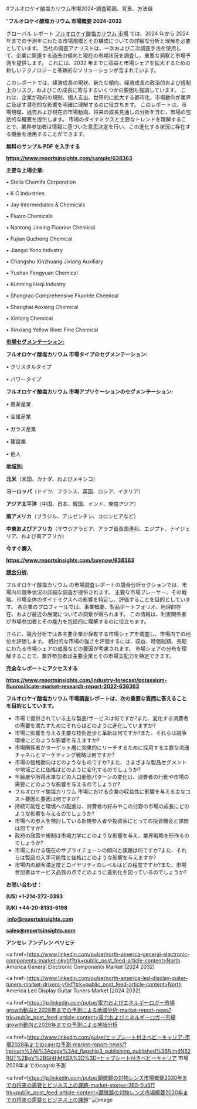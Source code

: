 #フルオロケイ酸塩カリウム市場2024-調査範囲、背景、方法論

"<strong>フルオロケイ酸塩カリウム 市場概要 2024-2032</strong>

グローバル レポート <a href=https://www.reportsinsights.com/sample/638363>フルオロケイ酸塩カリウム 市場</a> では、2024 年から 2024 年までの予測年にわたる市場規模とその構成についての詳細な分析と理解を必要としています。 当社の調査アナリストは、一次および二次調査手法を使用して、企業に関連する過去の傾向と現在の市場状況を調査し、重要な洞察と市場予測を提供します。 これには、2032 年までに収益と市場シェアを拡大​​するための新しいテクノロジーと革新的なソリューションが含まれています。

このレポートでは、経済成長の現状、新たな傾向、経済成長の政治的および規制上のリスク、およびこの成長に寄与するいくつかの要因も強調しています。 これは、企業が政府の規制、個人支出、世界的に拡大する都市化、市場動向が業界に及ぼす潜在的な影響を明確に理解するのに役立ちます。 このレポートは、市場規模、過去および現在の市場動向、将来の成長見通しの分析を含む、市場の包括的な概要を提供します。 市場のダイナミクスと主要なトレンドを理解することで、業界参加者は情報に基づいた意思決定を行い、この進化する状況に存在する機会を活用することができます。

<strong><b>無料のサンプル PDF を入手する</b></strong>

<a href=https://www.reportsinsights.com/sample/638363><strong><u>https://www.reportsinsights.com/sample/638363</u></strong></a>

<strong>主要な上場企業:</strong>

• Stella Chemifa Corporation

• K C Industries

• Jay Intermediates & Chemicals

• Fluoro Chemicals

• Nantong Jinxing Fluorine Chemical

• Fujian Qucheng Chemical

• Jiangxi Yono Industry

• Changshu Xinzhuang Jixiang Auxiliary

• Yushan Fengyuan Chemical

• Kunming Heqi Industry

• Shangrao Comprehensive Fluoride Chemical

• Shanghai Aoxiang Chemical

• Xinlong Chemical

• Xinxiang Yellow River Fine Chemical

<strong><u>市場セグメンテーション</u></strong><strong><u>:</u></strong>

<strong>フルオロケイ酸塩カリウム 市場タイプのセグメンテーション:</strong>

• クリスタルタイプ

• パワータイプ

<strong>フルオロケイ酸塩カリウム 市場アプリケーションのセグメンテーション:</strong>

• 農薬産業

• 金属産業

• ガラス産業

• 建設業

• 他人

<strong><u>地域別</u></strong><strong><u>:</u></strong>

<strong>北米</strong>（米国、カナダ、およびメキシコ）

<strong>ヨーロッパ</strong>（ドイツ、フランス、英国、ロシア、イタリア）

<strong>アジア太平洋</strong>（中国、日本、韓国、インド、東南アジア）

<strong>南アメリカ</strong>（ブラジル、アルゼンチン、コロンビアなど）

<strong>中東およびアフリカ</strong>（サウジアラビア、アラブ首長国連邦、エジプト、ナイジェリア、および南アフリカ）

<strong>今すぐ購入</strong>

<a href=https://www.reportsinsights.com/buynow/638363><strong><u>https://www.reportsinsights.com/buynow/638363</u></strong></a>

<strong><u>競合分析:</u></strong>

フルオロケイ酸塩カリウム の市場調査レポートの競合分析セクションでは、市場内の競争状況の詳細な調査が提供されます。 主要な市場プレーヤー、その戦略、市場全体のダイナミクスへの影響を特定し、評価することを目的としています。 各企業のプロフィールでは、事業概要、製品ポートフォリオ、地理的存在、および最近の展開についての洞察が得られます。 この情報は、利害関係者が市場参加者とその能力を包括的に理解するのに役立ちます。

さらに、競合分析では各主要企業が保有する市場シェアを調査し、市場内での地位を評価します。 相対的な市場の強さを評価するには、収益、時価総額、長期にわたる市場シェアの成長などの要因が考慮されます。 市場シェアの分布を理解することで、業界参加者は主要企業とその市場支配力を特定できます。

<strong>完全なレポートにアクセスする</strong>

<a href=https://www.reportsinsights.com/industry-forecast/potassium-fluorosilicate-market-research-report-2022-638363><strong><u><b>https://www.reportsinsights.com/industry-forecast/potassium-fluorosilicate-market-research-report-2022-638363</b></u></strong></a>

<strong><b>フルオロケイ酸塩カリウム 市場調査レポートは、次の重要な質問に答えることを目的としています。</b></strong>
<ul>
  <li>市場で提供されている主な製品/サービスは何ですか?また、変化する消費者の需要を満たすためにそれらはどのように進化していますか?</li>
  <li>市場に影響を与える主要な技術進歩と革新は何ですか?また、それらは競争環境にどのような影響を与えますか?</li>
  <li>市場関係者がターゲット層に効果的にリーチするために採用する主要な流通チャネルとマーケティング戦略は何ですか?</li>
  <li>市場の価格動向はどのようなものですか?また、さまざまな製品セグメントや地域ごとに価格はどのように変化するのでしょうか?</li>
  <li>年齢層や所得水準などの人口動態パターンの変化は、消費者の行動や市場の需要にどのような影響を与えるのでしょうか?</li>
  <li>フルオロケイ酸塩カリウム 市場における企業の収益性に影響を与える主なコスト要因と要因は何ですか?</li>
  <li>持続可能性と環境への配慮は、消費者の好みやこの分野の市場の成長にどのような影響を与えるのでしょうか?</li>
  <li>市場への参入を検討している新規参入者や投資家にとっての投資機会と課題は何ですか?</li>
  <li>政府の政策や規制は市場力学にどのような影響を与え、業界戦略を形作るのでしょうか?</li>
  <li>市場における現在のサプライチェーンの傾向と課題は何ですか?また、それらは製品の入手可能性と価格にどのような影響を与えますか?</li>
  <li>市場内の顧客満足度とロイヤリティのレベルはどの程度ですか?また、市場参加者はサービス品質の点でどのように差別化を図っているのでしょうか?</li>
</ul>
<strong>お問い合わせ：</strong>

<strong>(US) +1-214-272-0393</strong>

<strong>(UK) +44-20-8133-9198</strong>

<strong> </strong><a href=info@reportsinsights.com><strong><u>info@reportsinsights.com</u></strong></a>

<a href=sales@reportsinsights.com><strong><u>sales@reportsinsights.com</u></strong></a>

<strong>アンセレ アンデレン ベリヒテ</strong>

<a href=https://www.linkedin.com/pulse/north-america-general-electronic-components-market-okybf?trk=public_post_feed-article-content>North America General Electronic Components Market [2024 2032]</a>

<a href=https://www.linkedin.com/pulse/north-america-led-display-guitar-tuners-market-drivers-yfikf?trk=public_post_feed-article-content>North America Led Display Guitar Tuners Market [2024 2032]</a>

<a href=https://jp.linkedin.com/pulse/電力およびエネルギーロガー市場growth動向と2028年までの予測による地域分析-market-report-news?trk=public_post_feed-article-content>電力およびエネルギーロガー市場growth動向と2028年までの予測による地域分析</a>

<a href=https://www.linkedin.com/pulse/ヒップシート付きベビーキャリア-市場2028年までのcagrの予測-market-report-news/?lipi=urn%3Ali%3Apage%3Ad_flagship3_publishing_published%3BNim4N62RQT%2BgV%2BGI4hMKSA%3D%3D>ヒップシート付きベビーキャリア 市場2028年までのcagrの予測</a>

<a href=https://jp.linkedin.com/pulse/顕微鏡の対物レンズ市場概要2030年までの将来の需要とビジネス上の課題-market-stories-360-5ia5f?trk=public_post_feed-article-content>顕微鏡の対物レンズ市場概要2030年までの将来の需要とビジネス上の課題</a>"
![image](https://github.com/aanak123/RIMarketer1/assets/158471119/8af7845f-cd3e-4040-9163-e1867365c9d0)
